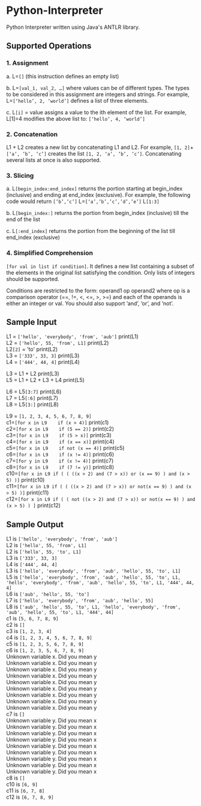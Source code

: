 # Python-Interpreter
Python Interpreter written using Java's ANTLR library.

## Supported Operations
### 1. Assignment
a. L=`[]` (this instruction defines an empty list)

b. L=`[val_1, val_2, …]` where values can be of different types. The types to be considered in this assignment are integers and strings. For example, L=`[‘hello’, 2, ‘world’]` defines a list of three elements.

c. L`[i]` = value assigns a value to the ith element of the list. For example, L[1]=4 modifies the above list to: `[‘hello’, 4, ‘world’]`

### 2. Concatenation
L1 + L2 creates a new list by concatenating L1 and L2. For example,
`[1, 2]`+`[‘a’, ’b’, ’c’]` creates the list `[1, 2, ‘a’, ’b’, ’c’]`. Concatenating several lists at once is also supported.

### 3. Slicing
a. L`[begin_index:end_index]` returns the portion starting at begin_index (inclusive) and ending at end_index (exclusive). For example, the following code would return `[’b’,’c’]`
L=`[‘a’,’b’,’c’,’d’,’e’]`
L`[1:3]`

b. L`[begin_index:]` returns the portion from begin_index (inclusive) till the end of the list

c. L`[:end_index]` returns the portion from the beginning of the list till end_index (exclusive)

### 4. Simplified Comprehension
`[for val in list if condition]`. It defines a new list containing a subset of the elements in the original list satisfying the condition. Only lists of integers should be supported.

Conditions are restricted to the form: operand1 op operand2 where op is a comparison operator (==, !=, <, <=, >, >=) and each of the operands is either an integer or val. You should also support ‘and’, ‘or’, and ‘not’. 

## Sample Input
L1 = `['hello', 'everybody', 'from', 'aub']`	print(L1)  
L2 = `['hello', 55, 'from', L1]`			print(L2)  
L2`[2]` = 'to'				print(L2)  
L3 = `['333', 33, 3]`				print(L3)  
L4 = `['444', 44, 4]`				print(L4)  
  
L3 = L1 + L2				print(L3)  
L5 = L1 + L2 + L3 + L4			print(L5)  
  
L6 = L5`[3:7]`				print(L6)  
L7 = L5`[:6]`				print(L7)  
L8 = L5`[3:]`				print(L8)  

L9 = `[1, 2, 3, 4, 5, 6, 7, 8, 9]`  
c1=`[for x in L9 	if (x > 4)]`			print(c1)  
c2=`[for x in L9 	if (5 == 2)]`		print(c2)  
c3=`[for x in L9 	if (5 > x)]` 		print(c3)  
c4=`[for x in L9 	if (x == x)]`		print(c4)  
c5=`[for x in L9 	if not (x == 4)]`		print(c5)  
c6=`[for x in L9 	if (x != 4)]`		print(c6)  
c7=`[for y in L9 	if (x != 4)]`		print(c7)  
c8=`[for x in L9 	if (7 != y)]`		print(c8)  
c10=`[for x in L9 if ( ( ((x > 2) and (7 > x)) or (x == 9) ) and (x > 5) )]` 		print(c10)  
c11=`[for x in L9 if ( ( ((x > 2) and (7 > x)) or not(x == 9) ) and (x > 5) )]`  		print(c11)  
c12=`[for x in L9 if ( ( not ((x > 2) and (7 > x)) or not(x == 9) ) and (x > 5) ) ]`   	print(c12)  

## Sample Output
L1 is `['hello', 'everybody', 'from', 'aub']`  
L2 is `['hello', 55, 'from', L1]`  
L2 is `['hello', 55, 'to', L1]`  
L3 is `['333', 33, 3]`  
L4 is `['444', 44, 4]`  
L3 is `['hello', 'everybody', 'from', 'aub', 'hello', 55, 'to', L1]`  
L5 is `['hello', 'everybody', 'from', 'aub', 'hello', 55, 'to', L1, 'hello', 'everybody', 'from', 'aub', 'hello', 55, 'to', L1, '444', 44, 4]`  
L6 is `['aub', 'hello', 55, 'to']`  
L7 is `['hello', 'everybody', 'from', 'aub', 'hello', 55]`  
L8 is `['aub', 'hello', 55, 'to', L1, 'hello', 'everybody', 'from', 'aub', 'hello', 55, 'to', L1, '444', 44]`  
c1 is `[5, 6, 7, 8, 9]`  
c2 is `[]`  
c3 is `[1, 2, 3, 4]`  
c4 is `[1, 2, 3, 4, 5, 6, 7, 8, 9]`  
c5 is `[1, 2, 3, 5, 6, 7, 8, 9]`  
c6 is `[1, 2, 3, 5, 6, 7, 8, 9]`  
Unknown variable x. Did you mean y  
Unknown variable x. Did you mean y  
Unknown variable x. Did you mean y  
Unknown variable x. Did you mean y  
Unknown variable x. Did you mean y  
Unknown variable x. Did you mean y  
Unknown variable x. Did you mean y  
Unknown variable x. Did you mean y  
Unknown variable x. Did you mean y  
c7 is `[]`  
Unknown variable y. Did you mean x  
Unknown variable y. Did you mean x  
Unknown variable y. Did you mean x  
Unknown variable y. Did you mean x  
Unknown variable y. Did you mean x  
Unknown variable y. Did you mean x  
Unknown variable y. Did you mean x  
Unknown variable y. Did you mean x  
Unknown variable y. Did you mean x  
c8 is `[]`  
c10 is `[6, 9]`  
c11 is `[6, 7, 8]`  
c12 is `[6, 7, 8, 9]`  
